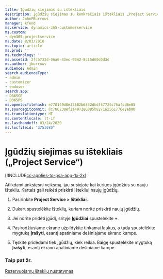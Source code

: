 ```yaml
---
title: Įgūdžių siejimas su ištekliais
description: Įgūdžių siejimas su konkrečiais ištekliais „Project Service“
author: JohnPBurrows
manager: kfend
ms.service: dynamics-365-customerservice
ms.custom:
- dyn365-projectservice
ms.date: 8/03/2018
ms.topic: article
ms.prod: ''
ms.technology: ''
ms.assetid: 2fcb732d-06a6-43ec-9342-8c15d60d0d3d
ms.author: jburrows
audience: Admin
search.audienceType:
- admin
- customizer
- enduser
search.app:
- D365CE
- D365PS
ms.openlocfilehash: e770149d8e35582b6832dbdf67726c76afcd6e05
ms.sourcegitcommit: 8c786230ef2a497280885b827162561776e2eb00
ms.translationtype: HT
ms.contentlocale: lt-LT
ms.lasthandoff: 03/24/2020
ms.locfileid: "3753680"
---
```

# <a name="associate-skills-with-resources-project-service"></a>Įgūdžių siejimas su ištekliais („Project Service“)

[!INCLUDE[cc-applies-to-psa-app-1x-2x](../includes/cc-applies-to-psa-app-1x-2x.md)]

Atlikdami ankstesnį veiksmą, jau susiejote kai kuriuos įgūdžius su nauju ištekliu. Kartais gali reikėti priskirti ištekliui naujų įgūdžių.  
  
1.  Pasirinkite **Project Service > Ištekliai**.  
  
2.  Dukart spustelėkite išteklių, kuriam norite priskirti naujų įgūdžių.  
  
3.  Jei norite pridėti įgūdį, srityje **Įgūdžiai** spustelėkite **+**.  
  
4.  Pasirodžiusiame ekrane užpildykite tinkamai laukus, o tada spustelėkite mygtuką **Įrašyti**, esantį apatiniame dešiniajame ekrano kampe.  
  
5.  Tęskite pridėdami tiek įgūdžių, kiek reikia. Baigę spustelėkite mygtuką **Įrašyti**, esantį ekrano apatiniame dešiniame kampe.  
  
### <a name="see-also"></a>Taip pat žr.  
 [Rezervuojamų išteklių nustatymas](../project-service/set-up-resources.md)
